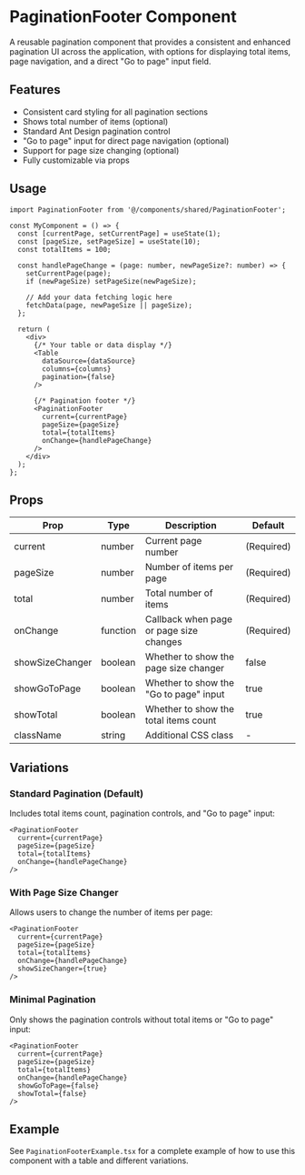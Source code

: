 # PaginationFooter Component

A reusable pagination component that provides a consistent and enhanced pagination UI across the application, with options for displaying total items, page navigation, and a direct "Go to page" input field.

## Features

- Consistent card styling for all pagination sections
- Shows total number of items (optional)
- Standard Ant Design pagination control
- "Go to page" input for direct page navigation (optional)
- Support for page size changing (optional)
- Fully customizable via props

## Usage

```tsx
import PaginationFooter from '@/components/shared/PaginationFooter';

const MyComponent = () => {
  const [currentPage, setCurrentPage] = useState(1);
  const [pageSize, setPageSize] = useState(10);
  const totalItems = 100;

  const handlePageChange = (page: number, newPageSize?: number) => {
    setCurrentPage(page);
    if (newPageSize) setPageSize(newPageSize);
    
    // Add your data fetching logic here
    fetchData(page, newPageSize || pageSize);
  };

  return (
    <div>
      {/* Your table or data display */}
      <Table 
        dataSource={dataSource} 
        columns={columns} 
        pagination={false} 
      />
      
      {/* Pagination footer */}
      <PaginationFooter
        current={currentPage}
        pageSize={pageSize}
        total={totalItems}
        onChange={handlePageChange}
      />
    </div>
  );
};
```

## Props

| Prop | Type | Description | Default |
|------|------|-------------|---------|
| current | number | Current page number | (Required) |
| pageSize | number | Number of items per page | (Required) |
| total | number | Total number of items | (Required) |
| onChange | function | Callback when page or page size changes | (Required) |
| showSizeChanger | boolean | Whether to show the page size changer | false |
| showGoToPage | boolean | Whether to show the "Go to page" input | true |
| showTotal | boolean | Whether to show the total items count | true |
| className | string | Additional CSS class | - |

## Variations

### Standard Pagination (Default)

Includes total items count, pagination controls, and "Go to page" input:

```tsx
<PaginationFooter
  current={currentPage}
  pageSize={pageSize}
  total={totalItems}
  onChange={handlePageChange}
/>
```

### With Page Size Changer

Allows users to change the number of items per page:

```tsx
<PaginationFooter
  current={currentPage}
  pageSize={pageSize}
  total={totalItems}
  onChange={handlePageChange}
  showSizeChanger={true}
/>
```

### Minimal Pagination

Only shows the pagination controls without total items or "Go to page" input:

```tsx
<PaginationFooter
  current={currentPage}
  pageSize={pageSize}
  total={totalItems}
  onChange={handlePageChange}
  showGoToPage={false}
  showTotal={false}
/>
```

## Example

See `PaginationFooterExample.tsx` for a complete example of how to use this component with a table and different variations. 